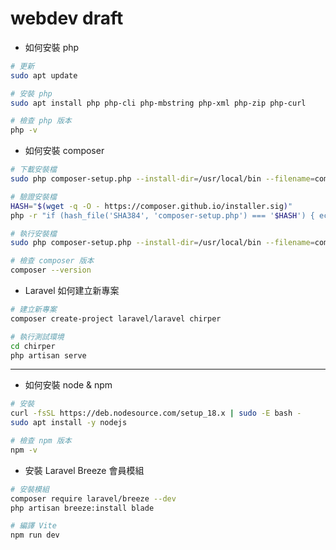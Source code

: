 # webdev draft

- 如何安裝 php
```sh
# 更新
sudo apt update

# 安裝 php
sudo apt install php php-cli php-mbstring php-xml php-zip php-curl

# 檢查 php 版本
php -v
```

- 如何安裝 composer
```sh
# 下載安裝檔
sudo php composer-setup.php --install-dir=/usr/local/bin --filename=composer

# 驗證安裝檔
HASH="$(wget -q -O - https://composer.github.io/installer.sig)"
php -r "if (hash_file('SHA384', 'composer-setup.php') === '$HASH') { echo 'Installer verified'; } else { echo 'Installer corrupt'; unlink('composer-setup.php'); } echo PHP_EOL;"

# 執行安裝檔
sudo php composer-setup.php --install-dir=/usr/local/bin --filename=composer

# 檢查 composer 版本
composer --version
```

- Laravel 如何建立新專案
```sh
# 建立新專案
composer create-project laravel/laravel chirper

# 執行測試環境
cd chirper
php artisan serve
```

---

- 如何安裝 node & npm
```sh
# 安裝
curl -fsSL https://deb.nodesource.com/setup_18.x | sudo -E bash -
sudo apt install -y nodejs

# 檢查 npm 版本
npm -v
```

- 安裝 Laravel Breeze 會員模組
```sh
# 安裝模組
composer require laravel/breeze --dev
php artisan breeze:install blade

# 編譯 Vite
npm run dev
```
